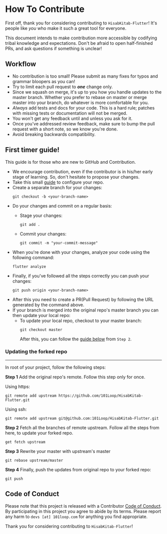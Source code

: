 # How To Contribute

First off, thank you for considering contributing to `HisabKitab-Flutter`! It's people
like _you_ who make it such a great tool for everyone.

This document intends to make contribution more accessible by codifying tribal
knowledge and expectations. Don't be afraid to open half-finished PRs, and ask
questions if something is unclear!

## Workflow

- No contribution is too small! Please submit as many fixes for typos and
  grammar bloopers as you can!
- Try to limit each pull request to **_one_** change only.
- Since we squash on merge, it's up to you how you handle updates to the master
  branch. Whether you prefer to rebase on master or merge master into your
  branch, do whatever is more comfortable for you.
- _Always_ add tests and docs for your code. This is a hard rule; patches with
  missing tests or documentation will not be merged.
- You won't get any feedback until and unless you ask for it.
- Once you've addressed review feedback, make sure to bump the pull request with
  a short note, so we know you're done.
- Avoid breaking backwards compatibility.

## First timer guide!

This guide is for those who are new to GitHub and Contribution.
- We encourage contribution, even if the contributor is in his/her early stage of learning. So, don't hesitate to propose your changes.
- Take this small [guide](#updating-the-forked-repo) to configure your repo.
- Create a separate branch for your changes:
  ```
  git checkout -b <your-branch-name>
  ```
- Do your changes and commit on a regular basis:
  - Stage your changes:
    ```
    git add .
    ```
  
  - Commit your changes:
    ```
    git commit -m "your-commit-message"
    ```
- When you're done with your changes, analyze your code using the following command:
  ```
  flutter analyze
  ```
- Finally, if you've followed all the steps correctly you can push your changes:
  ```
  git push origin <your-branch-name>
  ```
- After this you need to create a PR(Pull Request) by following the URL generated by the command above.
- If your branch is merged into the original repo's master branch you can then update your local repo:
  - To update your local repo, checkout to your master branch:
    ```
    git checkout master
    ```
    After this, you can follow the [guide below](#updating-the-forked-repo) from `Step 2`.

### Updating the forked repo
----
In root of your project, follow the following steps:

**Step 1**
Add the original repo's remote. Follow this step only for once.  <br>

Using https:
```
git remote add upstream https://github.com/101Loop/HisabKitab-Flutter.git
```

Using ssh:
```
git remote add upstream git@github.com:101Loop/HisabKitab-Flutter.git
```

**Step 2**
Fetch all the branches of remote upstream. Follow all the steps from here, to update your forked repo.

```
get fetch upstream
```

**Step 3**
Rewrite your master with upstream's master

```
git rebase upstream/master
```

**Step 4**
Finally, push the updates from original repo to your forked repo:

```
git push
```


## Code of Conduct

Please note that this project is released with a Contributor
[Code of Conduct](https://github.com/101loop/HisabKitab-Flutter/blob/master/CODE_OF_CONDUCT.md).
By participating in this project you agree to abide by its terms. Please report
any harm to `devs [at] 101loop.com` for anything you find appropriate.

Thank you for considering contributing to `HisabKitab-Flutter`!
